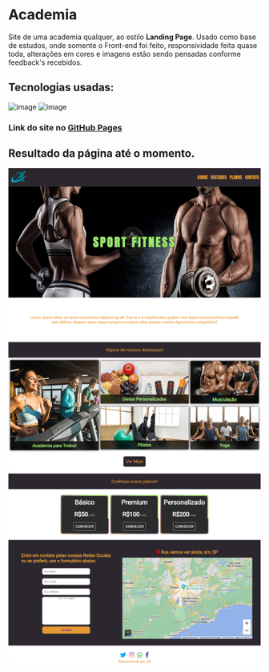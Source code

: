 # Academia
Site de uma academia qualquer, ao estilo **Landing Page**.
Usado como base de estudos, onde somente o Front-end foi feito, responsividade feita quase toda, alterações em cores e imagens estão sendo pensadas conforme feedback's recebidos.  
## Tecnologias usadas:  
![image](https://img.shields.io/badge/HTML5-E34F26?style=for-the-badge&logo=html5&logoColor=white)
![image](https://img.shields.io/badge/CSS3-1572B6?style=for-the-badge&logo=css3&logoColor=white)  
 ### Link do site no [GitHub Pages](https://jonathangalk.github.io/academia/)  
## Resultado da página até o momento.
![alt text](https://github.com/JonathanGalk/imagens/blob/be3c886b9c7ecd0a70a341fb4293494e263b2e9b/resultado.png)
